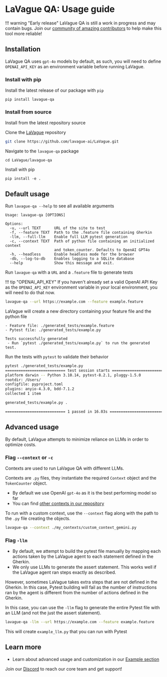# LaVague QA: Usage guide

!!! warning "Early release"
    LaVague QA is still a work in progress and may contain bugs. Join our [community of amazing contributors](https://discord.gg/invite/SDxn9KpqX9) to help make this tool more reliable!

## Installation

LaVague QA uses `gpt-4o` models by default, as such, you will need to define `OPENAI_API_KEY` as an environment variable before running LaVague. 

### Install with pip

Install the latest release of our package with `pip`

```
pip install lavague-qa
```

### Install from source

Install from the latest repository source

Clone the [LaVague](https://github.com/lavague-ai/LaVague) repository

```sh
git clone https://github.com/lavague-ai/LaVague.git
```

Navigate to the `lavague-qa` package
```
cd LaVague/lavague-qa
```

Install with pip
```
pip install -e .
```


## Default usage

Run `lavague-qa --help` to see all available arguments

```
Usage: lavague-qa [OPTIONS]

Options:
  -u, --url TEXT      URL of the site to test
  -f, --feature TEXT  Path to the .feature file containing Gherkin
  -llm, --full-llm    Enable full LLM pytest generation
  -c, --context TEXT  Path of python file containing an initialized context
                      and token_counter. Defaults to OpenAI GPT4o
  -h, --headless      Enable headless mode for the browser
  -db, --log-to-db    Enables logging to a SQLite database
  --help              Show this message and exit.
```

Run `lavague-qa` with a `URL` and a `.feature` file to generate tests

!!! tip "OPENAI_API_KEY"
    If you haven't already set a valid OpenAI API Key as the `OPENAI_API_KEY` environment variable in your local environment, you will need to do that now.

```bash
lavague-qa --url https://example.com --feature example.feature
```

LaVague will create a new directory containing your feature file and the python file

```
- Feature file: ./generated_tests/example.feature
- Pytest file: ./generated_tests/example.py

Tests successfully generated
 - Run `pytest ./generated_tests/example.py` to run the generated test.
```

Run the tests with `pytest` to validate their behavior

```bash
pytest ./generated_tests/example.py
=========================== test session starts ===========================
platform darwin -- Python 3.10.14, pytest-8.2.1, pluggy-1.5.0
rootdir: /Users/
configfile: pyproject.toml
plugins: anyio-4.3.0, bdd-7.1.2
collected 1 item                                                                                                                                                                                                                                         

generated_tests/example.py .                                                                                                                                                                                                               [100%]

=========================== 1 passed in 16.03s ===========================

```


## Advanced usage

By default, LaVague attempts to minimize reliance on LLMs in order to optimize costs.

### Flag `--context` or `-c`

Contexts are used to run LaVague QA with different LLMs.

Contexts are `.py` files, they instantiate the required `Context` object and the `TokenCounter` object.

- By default we use OpenAI `gpt-4o` as it is the best performing model so far
- You can find [other contexts in our repository](https://github.com/lavague-ai/LaVague/tree/main/lavague-tests/contexts)

To run with a custom context, use the `--context` flag along with the path to the `.py` file creating the objects.

```bash
lavague-qa --context ./my_contexts/custom_context_gemini.py
```

### Flag `-llm`

- By default, we attempt to build the pytest file manually by mapping each actions taken by the LaVague agent to each statement defined in the Gherkin.
- We only use LLMs to generate the assert statement. This works well if the LaVague agent ran steps exactly as described. 

However, sometimes LaVague takes extra steps that are not defined in the Gherkin. In this case, Pytest building will fail as the number of instructions ran by the agent is different from the number of actions defined in the Gherkin. 

In this case, you can use the `-llm` flag to generate the entire Pytest file with an LLM (and not the just the assert statement).

```bash
lavague-qa -llm --url https://example.com --feature example.feature
```

This will create `example_llm.py` that you can run with Pytest


## Learn more

- Learn about advanced usage and customization in our [Example section](./examples.md)

Join our [Discord](https://discord.gg/invite/SDxn9KpqX9) to reach our core team and get support!